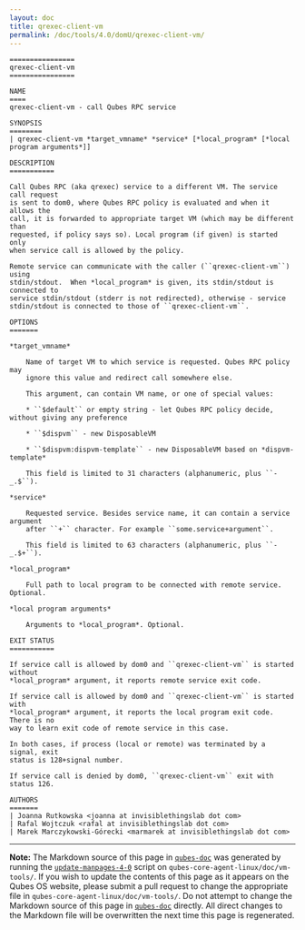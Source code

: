 ```yaml
---
layout: doc
title: qrexec-client-vm
permalink: /doc/tools/4.0/domU/qrexec-client-vm/
---
```


```
================
qrexec-client-vm
================

NAME
====
qrexec-client-vm - call Qubes RPC service

SYNOPSIS
========
| qrexec-client-vm *target_vmname* *service* [*local_program* [*local program arguments*]]

DESCRIPTION
===========

Call Qubes RPC (aka qrexec) service to a different VM. The service call request
is sent to dom0, where Qubes RPC policy is evaluated and when it allows the
call, it is forwarded to appropriate target VM (which may be different than
requested, if policy says so). Local program (if given) is started only
when service call is allowed by the policy.

Remote service can communicate with the caller (``qrexec-client-vm``) using
stdin/stdout.  When *local_program* is given, its stdin/stdout is connected to
service stdin/stdout (stderr is not redirected), otherwise - service
stdin/stdout is connected to those of ``qrexec-client-vm``.

OPTIONS
=======

*target_vmname*

    Name of target VM to which service is requested. Qubes RPC policy may
    ignore this value and redirect call somewhere else.

    This argument, can contain VM name, or one of special values:

    * ``$default`` or empty string - let Qubes RPC policy decide, without giving any preference 

    * ``$dispvm`` - new DisposableVM

    * ``$dispvm:dispvm-template`` - new DisposableVM based on *dispvm-template*

    This field is limited to 31 characters (alphanumeric, plus ``-_.$``).

*service*

    Requested service. Besides service name, it can contain a service argument
    after ``+`` character. For example ``some.service+argument``.

    This field is limited to 63 characters (alphanumeric, plus ``-_.$+``).

*local_program*

    Full path to local program to be connected with remote service. Optional.

*local program arguments*

    Arguments to *local_program*. Optional.

EXIT STATUS
===========

If service call is allowed by dom0 and ``qrexec-client-vm`` is started without
*local_program* argument, it reports remote service exit code.

If service call is allowed by dom0 and ``qrexec-client-vm`` is started with
*local_program* argument, it reports the local program exit code. There is no
way to learn exit code of remote service in this case.

In both cases, if process (local or remote) was terminated by a signal, exit
status is 128+signal number.

If service call is denied by dom0, ``qrexec-client-vm`` exit with status 126.

AUTHORS
=======
| Joanna Rutkowska <joanna at invisiblethingslab dot com>
| Rafal Wojtczuk <rafal at invisiblethingslab dot com>
| Marek Marczykowski-Górecki <marmarek at invisiblethingslab dot com>
```

-----

**Note:** The Markdown source of this page in [`qubes-doc`] was generated by running the [`update-manpages-4-0`] script on `qubes-core-agent-linux/doc/vm-tools/`.
If you wish to update the contents of this page as it appears on the Qubes OS website, please submit a pull request to change the appropriate file in `qubes-core-agent-linux/doc/vm-tools/`.
Do not attempt to change the Markdown source of this page in [`qubes-doc`] directly.
All direct changes to the Markdown file will be overwritten the next time this page is regenerated.

[`qubes-doc`]: https://github.com/QubesOS/qubes-doc/
[`update-manpages-4-0`]: https://github.com/QubesOS/qubesos.github.io/blob/master/_utils/update-manpages-4-0

